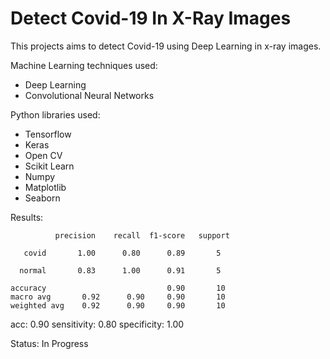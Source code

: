 # Detect Covid-19 In X-Ray Images

This projects aims to detect Covid-19 using Deep Learning in x-ray images.

Machine Learning techniques used:
- Deep Learning
- Convolutional Neural Networks

Python libraries used:
- Tensorflow
- Keras
- Open CV
- Scikit Learn
- Numpy
- Matplotlib
- Seaborn

Results:

              precision    recall  f1-score   support

       covid       1.00      0.80      0.89       5
       
      normal       0.83      1.00      0.91       5
      
    accuracy                           0.90       10
    macro avg       0.92      0.90     0.90       10
    weighted avg    0.92      0.90     0.90       10

acc: 0.90
sensitivity: 0.80
specificity: 1.00

Status: In Progress
